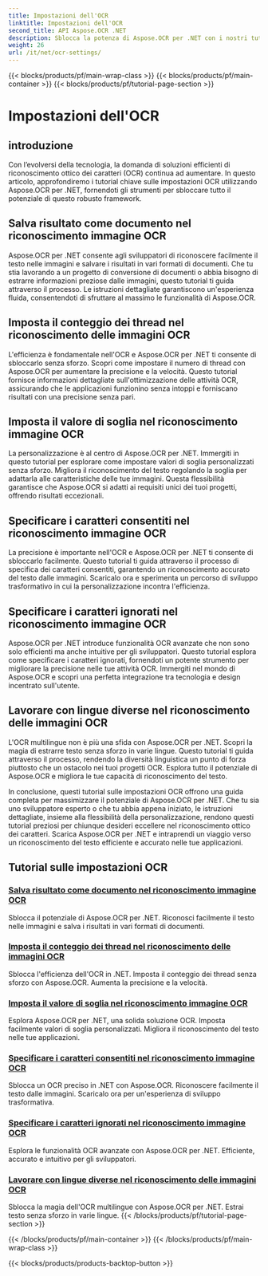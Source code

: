 ```yaml
---
title: Impostazioni dell'OCR
linktitle: Impostazioni dell'OCR
second_title: API Aspose.OCR .NET
description: Sblocca la potenza di Aspose.OCR per .NET con i nostri tutorial sulle impostazioni OCR. Impara a migliorare la precisione, la velocità e la personalizzazione del riconoscimento del testo nelle immagini.
weight: 26
url: /it/net/ocr-settings/
---
```


{{< blocks/products/pf/main-wrap-class >}}
{{< blocks/products/pf/main-container >}}
{{< blocks/products/pf/tutorial-page-section >}}

# Impostazioni dell'OCR


## introduzione

Con l’evolversi della tecnologia, la domanda di soluzioni efficienti di riconoscimento ottico dei caratteri (OCR) continua ad aumentare. In questo articolo, approfondiremo i tutorial chiave sulle impostazioni OCR utilizzando Aspose.OCR per .NET, fornendoti gli strumenti per sbloccare tutto il potenziale di questo robusto framework.

## Salva risultato come documento nel riconoscimento immagine OCR

Aspose.OCR per .NET consente agli sviluppatori di riconoscere facilmente il testo nelle immagini e salvare i risultati in vari formati di documenti. Che tu stia lavorando a un progetto di conversione di documenti o abbia bisogno di estrarre informazioni preziose dalle immagini, questo tutorial ti guida attraverso il processo. Le istruzioni dettagliate garantiscono un'esperienza fluida, consentendoti di sfruttare al massimo le funzionalità di Aspose.OCR.

## Imposta il conteggio dei thread nel riconoscimento delle immagini OCR

L'efficienza è fondamentale nell'OCR e Aspose.OCR per .NET ti consente di sbloccarlo senza sforzo. Scopri come impostare il numero di thread con Aspose.OCR per aumentare la precisione e la velocità. Questo tutorial fornisce informazioni dettagliate sull'ottimizzazione delle attività OCR, assicurando che le applicazioni funzionino senza intoppi e forniscano risultati con una precisione senza pari.

## Imposta il valore di soglia nel riconoscimento immagine OCR

La personalizzazione è al centro di Aspose.OCR per .NET. Immergiti in questo tutorial per esplorare come impostare valori di soglia personalizzati senza sforzo. Migliora il riconoscimento del testo regolando la soglia per adattarla alle caratteristiche delle tue immagini. Questa flessibilità garantisce che Aspose.OCR si adatti ai requisiti unici dei tuoi progetti, offrendo risultati eccezionali.

## Specificare i caratteri consentiti nel riconoscimento immagine OCR

La precisione è importante nell'OCR e Aspose.OCR per .NET ti consente di sbloccarlo facilmente. Questo tutorial ti guida attraverso il processo di specifica dei caratteri consentiti, garantendo un riconoscimento accurato del testo dalle immagini. Scaricalo ora e sperimenta un percorso di sviluppo trasformativo in cui la personalizzazione incontra l'efficienza.

## Specificare i caratteri ignorati nel riconoscimento immagine OCR

Aspose.OCR per .NET introduce funzionalità OCR avanzate che non sono solo efficienti ma anche intuitive per gli sviluppatori. Questo tutorial esplora come specificare i caratteri ignorati, fornendoti un potente strumento per migliorare la precisione nelle tue attività OCR. Immergiti nel mondo di Aspose.OCR e scopri una perfetta integrazione tra tecnologia e design incentrato sull'utente.

## Lavorare con lingue diverse nel riconoscimento delle immagini OCR

L'OCR multilingue non è più una sfida con Aspose.OCR per .NET. Scopri la magia di estrarre testo senza sforzo in varie lingue. Questo tutorial ti guida attraverso il processo, rendendo la diversità linguistica un punto di forza piuttosto che un ostacolo nei tuoi progetti OCR. Esplora tutto il potenziale di Aspose.OCR e migliora le tue capacità di riconoscimento del testo.

In conclusione, questi tutorial sulle impostazioni OCR offrono una guida completa per massimizzare il potenziale di Aspose.OCR per .NET. Che tu sia uno sviluppatore esperto o che tu abbia appena iniziato, le istruzioni dettagliate, insieme alla flessibilità della personalizzazione, rendono questi tutorial preziosi per chiunque desideri eccellere nel riconoscimento ottico dei caratteri. Scarica Aspose.OCR per .NET e intraprendi un viaggio verso un riconoscimento del testo efficiente e accurato nelle tue applicazioni.
## Tutorial sulle impostazioni OCR
### [Salva risultato come documento nel riconoscimento immagine OCR](./save-result-as-document/)
Sblocca il potenziale di Aspose.OCR per .NET. Riconosci facilmente il testo nelle immagini e salva i risultati in vari formati di documenti.
### [Imposta il conteggio dei thread nel riconoscimento delle immagini OCR](./set-threads-count/)
Sblocca l'efficienza dell'OCR in .NET. Imposta il conteggio dei thread senza sforzo con Aspose.OCR. Aumenta la precisione e la velocità.
### [Imposta il valore di soglia nel riconoscimento immagine OCR](./set-threshold-value/)
Esplora Aspose.OCR per .NET, una solida soluzione OCR. Imposta facilmente valori di soglia personalizzati. Migliora il riconoscimento del testo nelle tue applicazioni.
### [Specificare i caratteri consentiti nel riconoscimento immagine OCR](./specify-allowed-characters/)
Sblocca un OCR preciso in .NET con Aspose.OCR. Riconoscere facilmente il testo dalle immagini. Scaricalo ora per un'esperienza di sviluppo trasformativa.
### [Specificare i caratteri ignorati nel riconoscimento immagine OCR](./specify-ignored-characters/)
Esplora le funzionalità OCR avanzate con Aspose.OCR per .NET. Efficiente, accurato e intuitivo per gli sviluppatori.
### [Lavorare con lingue diverse nel riconoscimento delle immagini OCR](./working-with-different-languages/)
Sblocca la magia dell'OCR multilingue con Aspose.OCR per .NET. Estrai testo senza sforzo in varie lingue.
{{< /blocks/products/pf/tutorial-page-section >}}

{{< /blocks/products/pf/main-container >}}
{{< /blocks/products/pf/main-wrap-class >}}

{{< blocks/products/products-backtop-button >}}
